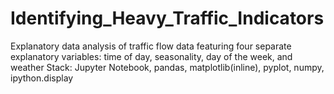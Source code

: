 # Identifying_Heavy_Traffic_Indicators
Explanatory data analysis of traffic flow data featuring four separate explanatory variables: time of day, seasonality, day of the week, and weather
Stack: Jupyter Notebook, pandas, matplotlib(inline), pyplot, numpy, ipython.display
